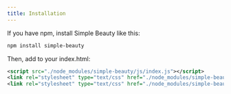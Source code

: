 ```yaml
---
title: Installation
---
```


If you have npm, install Simple Beauty like this:

```bash
npm install simple-beauty
```

Then, add to your index.html:

```xml
<script src="./node_modules/simple-beauty/js/index.js"></script>
<link rel="stylesheet" type="text/css" href="./node_modules/simple-beauty/css/index.css" />
<link rel="stylesheet" type="text/css" href="./node_modules/simple-beauty/css/themes/default.css" />
```